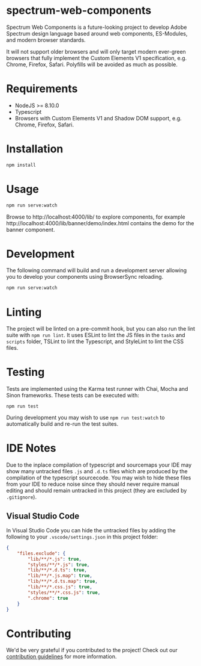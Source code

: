 # spectrum-web-components

Spectrum Web Components is a future-looking project to develop Adobe Spectrum design language based around web components, ES-Modules, and modern browser standards.

It will not support older browsers and will only target modern ever-green browsers that fully implement the Custom Elements V1 specification, e.g. Chrome, Firefox, Safari. Polyfills will be avoided as much as possible.

# Requirements

-   NodeJS >= 8.10.0
-   Typescript
-   Browsers with Custom Elements V1 and Shadow DOM support, e.g. Chrome, Firefox, Safari.

# Installation

```bash
npm install
```

# Usage

```bash
npm run serve:watch
```

Browse to http://localhost:4000/lib/ to explore components, for example http://localhost:4000/lib/banner/demo/index.html contains the demo for the banner component.

# Development

The following command will build and run a development server allowing you to develop your components using BrowserSync reloading.

```bash
npm run serve:watch
```

# Linting

The project will be linted on a pre-commit hook, but you can also run the lint suite with `npm run lint`. It uses ESLint to lint the JS files in the `tasks` and `scripts` folder, TSLint to lint the Typescript, and StyleLint to lint the CSS files.

# Testing

Tests are implemented using the Karma test runner with Chai, Mocha and Sinon frameworks. These tests can be executed with:

```
npm run test
```

During development you may wish to use `npm run test:watch` to automatically build and re-run the test suites.

# IDE Notes

Due to the inplace compilation of typescript and sourcemaps your IDE may show many untracked files `.js` and `.d.ts` files which are produced by the compilation of the typescript sourcecode. You may wish to hide these files from your IDE to reduce noise since they should never require manual editing and should remain untracked in this project (they are excluded by `.gitignore`).

## Visual Studio Code

In Visual Studio Code you can hide the untracked files by adding the following to your `.vscode/settings.json` in this project folder:

```json
{
    "files.exclude": {
        "lib/**/*.js": true,
        "styles/**/*.js": true,
        "lib/**/*.d.ts": true,
        "lib/**/*.js.map": true,
        "lib/**/*.d.ts.map": true,
        "lib/**/*.css.js": true,
        "styles/**/*.css.js": true,
        ".chrome": true
    }
}
```

# Contributing

We'd be very grateful if you contributed to the project! Check out our
[contribution guidelines](CONTRIBUTING.md) for more information.
